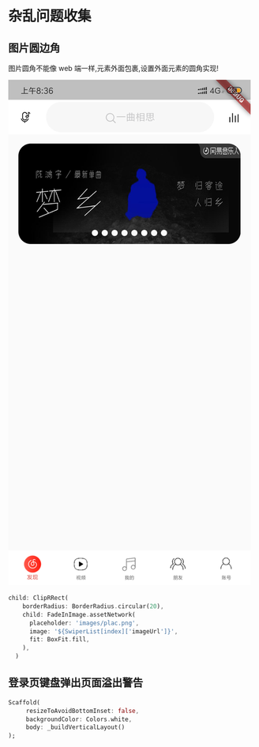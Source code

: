 # 杂乱问题收集

## 图片圆边角

图片圆角不能像 web 端一样,元素外面包裹,设置外面元素的圆角实现!

![img](../public/img/img-border.png)

```dart
child: ClipRRect(
    borderRadius: BorderRadius.circular(20),
    child: FadeInImage.assetNetwork(
      placeholder: 'images/plac.png',
      image: '${SwiperList[index]['imageUrl']}',
      fit: BoxFit.fill,
    ),
  )
```

## 登录页键盘弹出页面溢出警告

```dart
Scaffold(
     resizeToAvoidBottomInset: false,
     backgroundColor: Colors.white,
     body: _buildVerticalLayout()
);
```

<Vssue title="flutter-other" />
